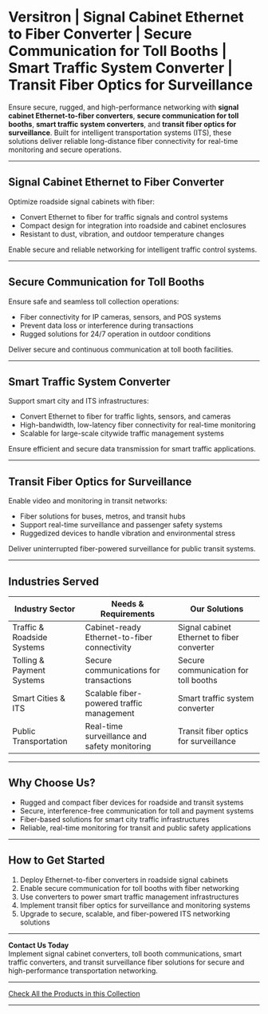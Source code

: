 # Versitron | Signal Cabinet Ethernet to Fiber Converter | Secure Communication for Toll Booths | Smart Traffic System Converter | Transit Fiber Optics for Surveillance

Ensure secure, rugged, and high-performance networking with **signal cabinet Ethernet-to-fiber converters**, **secure communication for toll booths**, **smart traffic system converters**, and **transit fiber optics for surveillance**. Built for intelligent transportation systems (ITS), these solutions deliver reliable long-distance fiber connectivity for real-time monitoring and secure operations.

---

## Signal Cabinet Ethernet to Fiber Converter

Optimize roadside signal cabinets with fiber:

- Convert Ethernet to fiber for traffic signals and control systems  
- Compact design for integration into roadside and cabinet enclosures  
- Resistant to dust, vibration, and outdoor temperature changes  

Enable secure and reliable networking for intelligent traffic control systems.

---

## Secure Communication for Toll Booths

Ensure safe and seamless toll collection operations:

- Fiber connectivity for IP cameras, sensors, and POS systems  
- Prevent data loss or interference during transactions  
- Rugged solutions for 24/7 operation in outdoor conditions  

Deliver secure and continuous communication at toll booth facilities.

---

## Smart Traffic System Converter

Support smart city and ITS infrastructures:

- Convert Ethernet to fiber for traffic lights, sensors, and cameras  
- High-bandwidth, low-latency fiber connectivity for real-time monitoring  
- Scalable for large-scale citywide traffic management systems  

Ensure efficient and secure data transmission for smart traffic applications.

---

## Transit Fiber Optics for Surveillance

Enable video and monitoring in transit networks:

- Fiber solutions for buses, metros, and transit hubs  
- Support real-time surveillance and passenger safety systems  
- Ruggedized devices to handle vibration and environmental stress  

Deliver uninterrupted fiber-powered surveillance for public transit systems.

---

## Industries Served

| Industry Sector              | Needs & Requirements                          | Our Solutions                               |
|------------------------------|-----------------------------------------------|---------------------------------------------|
| Traffic & Roadside Systems   | Cabinet-ready Ethernet-to-fiber connectivity  | Signal cabinet Ethernet to fiber converter   |
| Tolling & Payment Systems    | Secure communications for transactions        | Secure communication for toll booths         |
| Smart Cities & ITS           | Scalable fiber-powered traffic management     | Smart traffic system converter               |
| Public Transportation        | Real-time surveillance and safety monitoring  | Transit fiber optics for surveillance        |

---

## Why Choose Us?

- Rugged and compact fiber devices for roadside and transit systems  
- Secure, interference-free communication for toll and payment systems  
- Fiber-based solutions for smart city traffic infrastructures  
- Reliable, real-time monitoring for transit and public safety applications  

---

## How to Get Started

1. Deploy Ethernet-to-fiber converters in roadside signal cabinets  
2. Enable secure communication for toll booths with fiber networking  
3. Use converters to power smart traffic management infrastructures  
4. Implement transit fiber optics for surveillance and monitoring systems  
5. Upgrade to secure, scalable, and fiber-powered ITS networking solutions  

---

**Contact Us Today**  
Implement signal cabinet converters, toll booth communications, smart traffic converters, and transit surveillance fiber solutions for secure and high-performance transportation networking.

---

[Check All the Products in this Collection](https://www.versitron.com/collections/industrial-media-converters)

---
